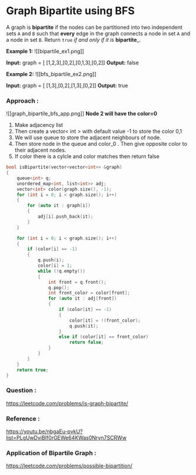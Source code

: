 # Graph Bipartite using BFS

A graph is **bipartite** if the nodes can be partitioned into two independent sets `A` and `B` such that **every** edge in the graph connects a node in set `A` and a node in set `B`.
Return `true` *if and only if it is* **bipartite**\_.

**Example 1:**
![[bipartile_ex1.png]]

**Input:** graph = [ [1,2,3],[0,2],[0,1,3],[0,2]]
**Output:** false

**Example 2:**
![[bfs_bipartile_ex2.png]]

**Input:** graph = [ [1,3],[0,2],[1,3],[0,2]]
**Output:** true

### Approach :

![[graph_bipartile_bfs_app.png]]
**Node 2 will have the color=0**

1. Make adjacency list
2. Then create a vector< int > with default value -1 to store the color 0,1
3. We will use queue to store the adjacent neighbours of node.
4. Then store node in the queue and color_0 . Then give opposite color to their adjacent nodes.
5. If color there is a cylcle and color matches then return false

```cpp
bool isBipartite(vector<vector<int>> &graph)
{
    queue<int> q;
    unordered_map<int, list<int>> adj;
    vector<int> color(graph.size(), -1);
    for (int i = 0; i < graph.size(); i++)
    {
        for (auto it : graph[i])
        {
            adj[i].push_back(it);
        }
    }

    for (int i = 0; i < graph.size(); i++)
    {
        if (color[i] == -1)
        {
            q.push(i);
            color[i] = 1;
            while (!q.empty())
            {
                int front = q.front();
                q.pop();
                int front_color = color[front];
                for (auto it : adj[front])
                {
                    if (color[it] == -1)
                    {
                        color[it] = !(front_color);
                        q.push(it);
                    }
                    else if (color[it] == front_color)
                        return false;
                }
            }
        }
    }
    return true;
}
```

### Question :

https://leetcode.com/problems/is-graph-bipartite/

### Reference :

https://youtu.be/nbgaEu-pvkU?list=PLgUwDviBIf0rGEWe64KWas0Nryn7SCRWw

### Application of Bipartile Graph :

https://leetcode.com/problems/possible-bipartition/
